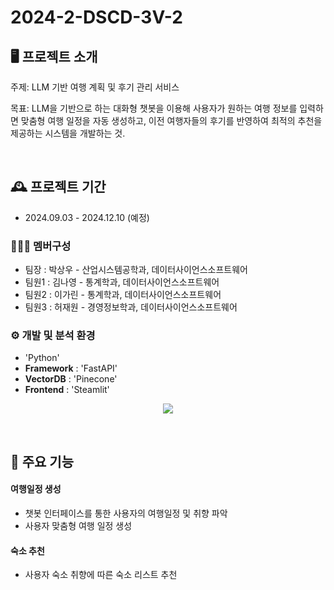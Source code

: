 # 2024-2-DSCD-3V-2

## 🖥️ 프로젝트 소개
주제: LLM 기반 여행 계획 및 후기 관리 서비스

목표: LLM을 기반으로 하는 대화형 챗봇을 이용해 사용자가 원하는 여행 정보를 입력하면 맞춤형 여행 일정을 자동 생성하고, 이전 여행자들의 후기를 반영하여 최적의 추천을 제공하는 시스템을 개발하는 것.

<br>

## 🕰️ 프로젝트 기간
* 2024.09.03 - 2024.12.10 (예정)

### 🧑‍🤝‍🧑 멤버구성
 - 팀장  : 박상우 - 산업시스템공학과, 데이터사이언스소프트웨어
 - 팀원1 : 김나영 - 통계학과, 데이터사이언스소프트웨어
 - 팀원2 : 이가린 - 통계학과, 데이터사이언스소프트웨어
 - 팀원3 : 허재원 - 경영정보학과, 데이터사이언스소프트웨어

### ⚙️ 개발 및 분석 환경
- 'Python'
- **Framework** : 'FastAPI'
- **VectorDB** : 'Pinecone'
- **Frontend** : 'Steamlit'
<p align="center"><img src="https://github.com/user-attachments/assets/9925a25a-36c7-4f93-bb9e-6e316e8778d4"></p>

<br>

## 📌 주요 기능
#### 여행일정 생성
- 챗봇 인터페이스를 통한 사용자의 여행일정 및 취향 파악
- 사용자 맞춤형 여행 일정 생성
  
#### 숙소 추천
- 사용자 숙소 취향에 따른 숙소 리스트 추천
